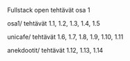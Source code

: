 Fullstack open tehtävät osa 1

osa1/
tehtävät 1.1, 1.2, 1.3, 1.4, 1.5

unicafe/
tehtävät 1.6, 1.7, 1.8, 1.9, 1.10, 1.11

anekdootit/
tehtävät 1.12, 1.13, 1.14
